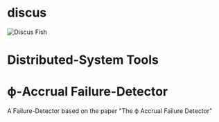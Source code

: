 # discus
![Discus Fish](https://s-media-cache-ak0.pinimg.com/736x/40/e5/21/40e52172b913bf9dab1b3ef56d97a0e0.jpg)

# Distributed-System Tools

# ϕ-Accrual Failure-Detector
A Failure-Detector based on the paper "The ϕ Accrual Failure Detector"
